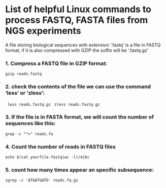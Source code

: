 # List of helpful Linux commands to process FASTQ, FASTA files from NGS experiments
A file storing biological sequences with extension ‘.fastq’ is a file in FASTQ format, if it is also compressed with GZIP  the suffix will be ‘.fastq.gz’ 

### 1.  Compress a FASTQ file in GZIP format:

```gzip reads.fastq```

### 2. check the contents of the file we can use the command ‘less’ or ‘zless’:

``` less reads.fastq.gz```
``` zless reads.fastq.gz```
 

### 3.  If the file is in FASTA format, we will count the number of sequences like this:

 ```grep -c "^>" reads.fa```
 
 ### 4. Count the number of reads in FASTQ files
 ```echo $(cat yourfile.fastq|wc -l)/4|bc  ```
 
 ### 5. count how many times appear an specific subsequence:

``` zgrep -c 'ATGATGATG' reads.fq.gz ```



